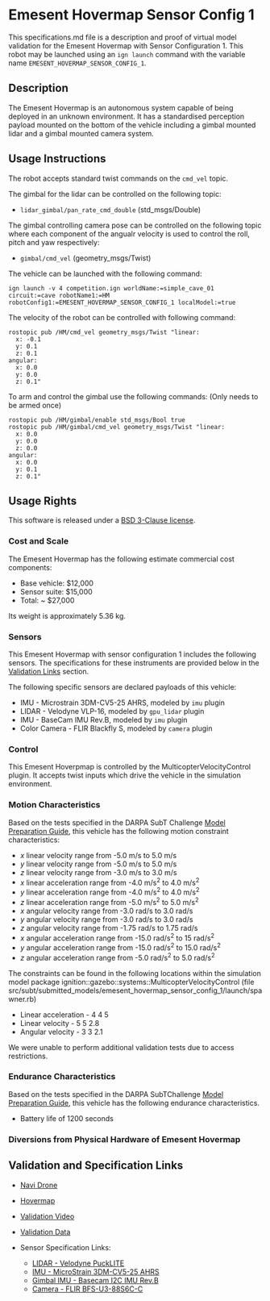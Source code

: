 <!---This is a Markdown description of a robot model submitted for inclusion in the DARPA Subterranean Challenge Technology Repository -->

# Emesent Hovermap Sensor Config 1
This specifications.md file is a description and proof of virtual model validation for the Emesent Hovermap with Sensor Configuration 1. This robot may be launched using an `ign launch` command with the variable name `EMESENT_HOVERMAP_SENSOR_CONFIG_1`.

## Description
The Emesent Hovermap is an autonomous system capable of being deployed in an unknown environment. It has a standardised perception payload mounted on the bottom of the vehicle including a gimbal mounted lidar and a gimbal mounted camera system.

## Usage Instructions
The robot accepts standard twist commands on the `cmd_vel` topic.

The gimbal for the lidar can be controlled on the following topic:
* `lidar_gimbal/pan_rate_cmd_double` (std_msgs/Double)

The gimbal controlling camera pose can be controlled on the following topic where each component of the angualr velocity is used to control the roll, pitch and yaw respectively:
* `gimbal/cmd_vel` (geometry_msgs/Twist)

The vehicle can be launched with the following command:
```
ign launch -v 4 competition.ign worldName:=simple_cave_01 circuit:=cave robotName1:=HM robotConfig1:=EMESENT_HOVERMAP_SENSOR_CONFIG_1 localModel:=true
```

The velocity of the robot can be controlled with following command:
```
rostopic pub /HM/cmd_vel geometry_msgs/Twist "linear:
  x: -0.1
  y: 0.1
  z: 0.1
angular:
  x: 0.0
  y: 0.0
  z: 0.1"
```
To arm and control the gimbal use the following commands: (Only needs to be armed once)
```
rostopic pub /HM/gimbal/enable std_msgs/Bool true 
rostopic pub /HM/gimbal/cmd_vel geometry_msgs/Twist "linear:
  x: 0.0
  y: 0.0
  z: 0.0
angular:
  x: 0.0
  y: 0.1
  z: 0.1"
```

## Usage Rights
This software is released under a [BSD 3-Clause license](LICENSE).

### Cost and Scale
The Emesent Hovermap has the following estimate commercial cost components:
* Base vehicle: $12,000
* Sensor suite: $15,000
* Total: ~ $27,000

Its weight is approximately 5.36 kg. 

### Sensors
This Emesent Hovermap with sensor configuration 1 includes the following sensors. The specifications for these instruments are provided below in the [Validation Links](#validation_links) section.

The following specific sensors are declared payloads of this vehicle:
* IMU - Microstrain 3DM-CV5-25 AHRS, modeled by `imu` plugin
* LIDAR - Velodyne VLP-16, modeled by `gpu_lidar` plugin
* IMU - BaseCam IMU Rev.B, modeled by `imu` plugin
* Color Camera - FLIR Blackfly S, modeled by `camera` plugin

### Control
This Emesent Hoverpmap is controlled by the MulticopterVelocityControl plugin.  It accepts twist inputs which drive the vehicle in the simulation environment.  

### Motion Characteristics
Based on the tests specified in the DARPA SubT Challenge [Model Preparation Guide](https://subtchallenge.com/resources/Simulation_Model_Preparation_Guide.pdf), this vehicle has the following motion constraint characteristics:

* _x_ linear velocity range from -5.0 m/s to 5.0 m/s
* _y_ linear velocity range from -5.0 m/s to 5.0 m/s
* _z_ linear velocity range from -3.0 m/s to 3.0 m/s
* _x_ linear acceleration range from -4.0 m/s<sup>2</sup> to 4.0 m/s<sup>2</sup>
* _y_ linear acceleration range from -4.0 m/s<sup>2</sup> to 4.0 m/s<sup>2</sup>
* _z_ linear acceleration range from -5.0 m/s<sup>2</sup> to 5.0 m/s<sup>2</sup>
* _x_ angular velocity range from -3.0 rad/s to 3.0 rad/s
* _y_ angular velocity range from -3.0 rad/s to 3.0 rad/s
* _z_ angular velocity range from -1.75 rad/s to 1.75 rad/s
* _x_ angular acceleration range from -15.0 rad/s<sup>2</sup> to 15 rad/s<sup>2</sup>
* _y_ angular acceleration range from -15.0 rad/s<sup>2</sup> to 15.0 rad/s<sup>2</sup>
* _z_ angular acceleration range from -5.0 rad/s<sup>2</sup> to 5.0 rad/s<sup>2</sup>

The constraints can be found in the following locations within the simulation model
package ignition::gazebo::systems::MulticopterVelocityControl (file src/subt/submitted_models/emesent_hovermap_sensor_config_1/launch/spawner.rb)
* Linear acceleration - <maximumLinearAcceleration>4 4 5</maximumLinearAcceleration>
* Linear velocity - <maximumLinearVelocity>5 5 2.8</maximumLinearVelocity>
* Angular velocity - <maximumAngularVelocity>3 3 2.1</maximumAngularVelocity>

We were unable to perform additional validation tests due to access restrictions.

### Endurance Characteristics
Based on the tests specified in the DARPA SubTChallenge [Model Preparation Guide](https://subtchallenge.comresources/Simulation_Model_Preparation_Guide.pdf), this vehicle has the following endurance characteristics. 
* Battery life of 1200 seconds 

### Diversions from Physical Hardware of Emesent Hovermap


## Validation and Specification Links
* [Navi Drone]()
* [Hovermap](https://www.emesent.io/hovermap/)
* [Validation Video](https://youtu.be/xxxxxxxxx/)
* [Validation Data](https://drive.google.com/file/xxxxxxxxx/)

* Sensor Specification Links:
  * [LIDAR - Velodyne PuckLITE](https://velodynelidar.com/products/puck-lite/)
  * [IMU - MicroStrain 3DM-CV5-25 AHRS](https://www.microstrain.com/inertial/3dm-cv5-25)
  * [Gimbal IMU - Basecam I2C IMU Rev.B](https://www.basecamelectronics.com/i2c_imu/)
  * [Camera - FLIR BFS-U3-88S6C-C](https://www.flir.com.au/products/blackfly-s-usb3/?model=BFS-U3-88S6C-C)
